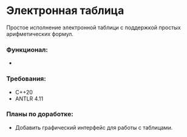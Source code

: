 # Электронная таблица
Простое исполнение электронной таблици с поддержкой простых арифметических формул.

### Функционал:
* 

### Требования:
* С++20
* ANTLR 4.11

### Планы по доработке:
* Добавить графический интерфейс для работы с таблицами.
